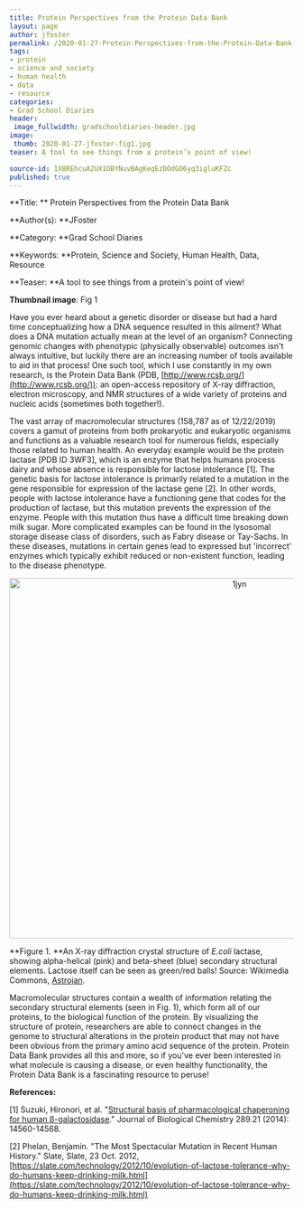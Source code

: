 ```yaml
---
title: Protein Perspectives from the Protein Data Bank
layout: page
author: jfoster
permalink: /2020-01-27-Protein-Perspectives-from-the-Protein-Data-Bank-jfoster/
tags:
- protein
- science and society
- human health
- data
- resource
categories:
- Grad School Diaries
header:
 image_fullwidth: gradschooldiaries-header.jpg
image:
 thumb: 2020-01-27-jfoster-fig1.jpg
teaser: A tool to see things from a protein’s point of view!

source-id: 1X8REhcuA2UX1OBYNuvBAgKeqEzDOdGO6yq3igluKFZc
published: true
---
```

**Title: ** Protein Perspectives from the Protein Data Bank

**Author(s): **JFoster

**Category: **Grad School Diaries

**Keywords: **Protein, Science and Society, Human Health, Data, Resource

**Teaser: **A tool to see things from a protein's point of view!

**Thumbnail image**: Fig 1

Have you ever heard about a genetic disorder or disease but had a hard time conceptualizing how a DNA sequence resulted in this ailment? What does a DNA mutation actually mean at the level of an organism? Connecting genomic changes with phenotypic (physically observable) outcomes isn't always intuitive, but luckily there are an increasing number of tools available to aid in that process! One such tool, which I use constantly in my own research, is the Protein Data Bank (PDB, [http://www.rcsb.org/](http://www.rcsb.org/)): an open-access repository of X-ray diffraction, electron microscopy, and NMR structures of a wide variety of proteins and nucleic acids (sometimes both together!). 

The vast array of macromolecular structures (158,787 as of 12/22/2019) covers a gamut of proteins from both prokaryotic and eukaryotic organisms and functions as a valuable research tool for numerous fields, especially those related to human health. An everyday example would be the protein lactase [PDB ID 3WF3], which is an enzyme that helps humans process dairy and whose absence is responsible for lactose intolerance [1]. The genetic basis for lactose intolerance is primarily related to a mutation in the gene responsible for expression of the lactase gene [2]. In other words, people with lactose intolerance have a functioning gene that codes for the production of lactase, but this mutation prevents the expression of the enzyme. People with this mutation thus have a difficult time breaking down milk sugar. More complicated examples can be found in the lysosomal storage disease class of disorders, such as Fabry disease or Tay-Sachs. In these diseases, mutations in certain genes lead to expressed but 'incorrect' enzymes which typically exhibit reduced or non-existent function, leading to the disease phenotype.

<center><a data-flickr-embed="true" href="https://www.flickr.com/photos/139839751@N06/49399075758/in/dateposted-friend/" title="1jyn"><img src="https://live.staticflickr.com/65535/49399075758_4b4a880c4f_c.jpg" width="800" height="638" alt="1jyn"></a><script async src="//embedr.flickr.com/assets/client-code.js" charset="utf-8"></script></center>

**Figure 1. **An X-ray diffraction crystal structure of *E.coli* lactase, showing alpha-helical (pink) and beta-sheet (blue) secondary structural elements. Lactose itself can be seen as green/red balls! Source: Wikimedia Commons, [Astrojan](https://commons.wikimedia.org/wiki/User:Astrojan).

Macromolecular structures contain a wealth of information relating the secondary structural elements (seen in Fig. 1), which form all of our proteins, to the biological function of the protein. By visualizing the structure of protein, researchers are able to connect changes in the genome to structural alterations in the protein product that may not have been obvious from the primary amino acid sequence of the protein. Protein Data Bank provides all this and more, so if you've ever been interested in what molecule is causing a disease, or even healthy functionality, the Protein Data Bank is a fascinating resource to peruse!  

**References:**

[1] Suzuki, Hironori, et al. "[Structural basis of pharmacological chaperoning for human β-galactosidase](http://www.jbc.org/content/289/21/14560.short)." Journal of Biological Chemistry 289.21 (2014): 14560-14568.

[2] Phelan, Benjamin. "The Most Spectacular Mutation in Recent Human History." Slate, Slate, 23 Oct. 2012, [https://slate.com/technology/2012/10/evolution-of-lactose-tolerance-why-do-humans-keep-drinking-milk.html](https://slate.com/technology/2012/10/evolution-of-lactose-tolerance-why-do-humans-keep-drinking-milk.html)

